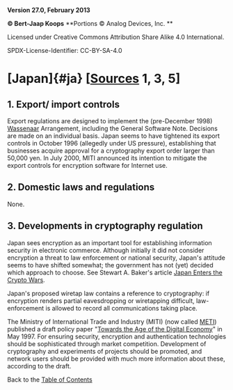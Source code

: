 **Version 27.0, February 2013**

**© Bert-Jaap Koops**
**Portions © Analog Devices, Inc. **  

Licensed under Creative Commons Attribution Share Alike 4.0 International.

SPDX-License-Identifier: CC-BY-SA-4.0

# [Japan]{#ja} \[[Sources](../sources.md) 1, 3, 5\]

## 1. Export/ import controls  
Export regulations are designed to implement the (pre-December 1998)
[Wassenaar](#Wassenaar) Arrangement, including the General Software
Note. Decisions are made on an individual basis. Japan seems to have
tightened its export controls in October 1996 (allegedly under US
pressure), establishing that businesses acquire approval for a
cryptography export order larger than 50,000 yen. In July 2000, MITI
announced its intention to mitigate the export controls for encryption
software for Internet use. 

## 2. Domestic laws and regulations  
None.

## 3. Developments in cryptography regulation  
Japan sees encryption as an important tool for establishing information
security in electronic commerce. Although initially it did not consider
encryption a threat to law enforcement or national security, Japan\'s
attitude seems to have shifted somewhat; the government has not (yet)
decided which approach to choose. See Stewart A. Baker\'s article [Japan
Enters the Crypto
Wars](http://www.hotwired.com/wired/4.09/es.crypto.html).

Japan\'s proposed wiretap law contains a reference to cryptography: if
encryption renders partial eavesdropping or wiretapping difficult,
law-enforcement is allowed to record all communications taking place.

The Ministry of International Trade and Industry (MITI) (now called
[METI](http://www.meti.go.jp/english/)) published a draft policy paper
\"[Towards the Age of the Digital
Economy](http://www.meti.go.jp/english/aboutmeti/data/a228101e.html)\"
in May 1997. For ensuring security, encryption and authentication
technologies should be sophisticated through market competition.
Development of cryptography and experiments of projects should be
promoted, and network users should be provided with much more
information about these, according to the draft.

Back to the [Table of Contents](index.md)
